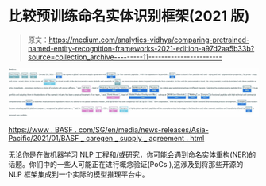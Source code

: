 # 比较预训练命名实体识别框架(2021 版)

> 原文：<https://medium.com/analytics-vidhya/comparing-pretrained-named-entity-recognition-frameworks-2021-edition-a97d2aa5b33b?source=collection_archive---------11----------------------->

![](img/8b012ec7d6ce239d44d6d4cb7e472d39.png)

[https://www . BASF . com/SG/en/media/news-releases/Asia-Pacific/2021/01/BASF _ caregen _ supply _ agreement . html](https://www.basf.com/sg/en/media/news-releases/asia-pacific/2021/01/basf_caregen_supply_agreement.html)

无论你是在做机器学习 NLP 工程和/或研究，你可能会遇到命名实体重构(NER)的话题。你们中的一些人可能正在进行概念验证(PoCs ),这涉及到将那些开源的 NLP 框架集成到一个实际的模型推理平台中。